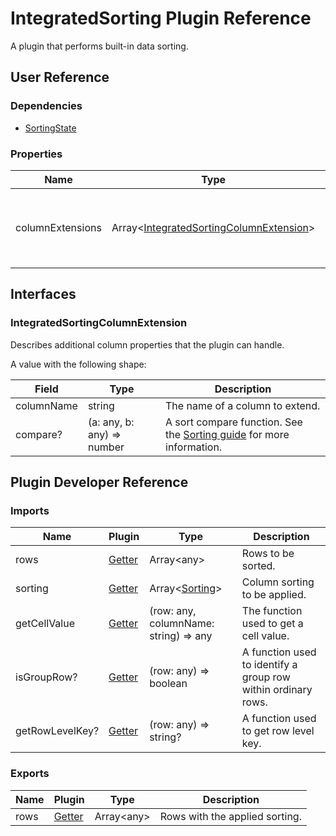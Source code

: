 # IntegratedSorting Plugin Reference

A plugin that performs built-in data sorting.

## User Reference

### Dependencies

- [SortingState](sorting-state.md)

### Properties

Name | Type | Default | Description
-----|------|---------|------------
columnExtensions | Array&lt;[IntegratedSortingColumnExtension](#integratedsortingcolumnextension)&gt; | | Additional column properties that the plugin can handle.

## Interfaces

### IntegratedSortingColumnExtension

Describes additional column properties that the plugin can handle.

A value with the following shape:

Field | Type | Description
------|------|------------
columnName | string | The name of a column to extend.
compare? | (a: any, b: any) => number | A sort compare function. See the [Sorting guide](../guides/sorting.md#custom-sorting-algorithm) for more information.

## Plugin Developer Reference

### Imports

Name | Plugin | Type | Description
-----|--------|------|------------
rows | [Getter](/devextreme-reactive/react/core/docs/reference/getter) | Array&lt;any&gt; | Rows to be sorted.
sorting | [Getter](/devextreme-reactive/react/core/docs/reference/getter) | Array&lt;[Sorting](sorting-state.md#sorting)&gt; | Column sorting to be applied.
getCellValue | [Getter](/devextreme-reactive/react/core/docs/reference/getter) | (row: any, columnName: string) => any | The function used to get a cell value.
isGroupRow? | [Getter](/devextreme-reactive/react/core/docs/reference/getter) | (row: any) => boolean | A function used to identify a group row within ordinary rows.
getRowLevelKey? | [Getter](/devextreme-reactive/react/core/docs/reference/getter) | (row: any) => string? | A function used to get row level key.

### Exports

Name | Plugin | Type | Description
-----|--------|------|------------
rows | [Getter](/devextreme-reactive/react/core/docs/reference/getter) | Array&lt;any&gt; | Rows with the applied sorting.
